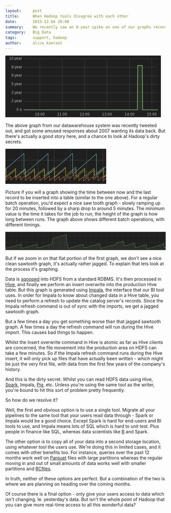 ```yaml
---
layout:     post
title:      When Hadoop tools disagree with each other
date:       2015-12-04 20:00
summary:    We recently saw an 8-year spike on one of our graphs recently.  It caused much amusement when it was tweeted out, but there's actually a good story behind this apparent 8-year lag in data processing.
category:   Big Data
tags:       support, hadoop
author:     alice_kaerast
---
```


![Graph of 8-year spike](/images/8yearspike.png)

The above graph from our datawarehouse system was recently tweeted out, and got some amused responses about 2007 wanting its data back.  But there's actually a good story here, and a chance to look at Hadoop's dirty secrets.

![Sawtooth graph](/images/sawtooth.png)

Picture if you will a graph showing the time between now and the last record to be inserted into a table (similar to the one above).  For a regular batch operation, you'd expect a nice saw tooth graph - slowly ramping up for 20 minutes, followed by a sharp drop to around 5 minutes.  The minimum value is the time it takes for the job to run, the height of the graph is how long between runs.  The graph above shows different batch operations, with different timings.

![Jagged sawtooth graph](/images/jaggedsawtooth.png)

But if we zoom in on that flat portion of the first graph, we don't see a nice clean sawtooth graph, it's actually rather jagged.  To explain that lets look at the process it's graphing.

Data is [sqooped](http://sqoop.apache.org/) into HDFS from a standard RDBMS.  It's then processed in [Hive](http://hive.apache.org/), and finally we perform an insert overwrite into the production Hive table.  But this graph is generated using [Impala](http://impala.io/), the interface that our BI tool uses.  In order for Impala to know about changed data in a Hive table, you need to perform a refresh to update the catalog server's records.  Since the Impala refresh command is out of sync with the imports, we get a jagged sawtooth graph.

But a few times a day you get something worse than that jagged sawtooth graph.  A few times a day the refresh command will run during the Hive import.  This causes bad things to happen.

Whilst the insert overwrite command in Hive is atomic as far as Hive clients are concerned, the file movement into the production area on HDFS can take a few minutes.  So if the Impala refresh command runs during the Hive insert, it will only pick up files that have actually been written - which might be just the very first file, with data from the first few years of the company's history.

And this is the dirty secret.  Whilst you can read HDFS data using Hive, [Spark](http://spark.apache.org/), Impala, [Pig](http://pig.apache.org/), etc. Unless you're using the same tool as the writer, you're bound to hit this sort of problem pretty frequently.

So how do we resolve it?

Well, the first and obvious option is to use a single tool.  Migrate all your pipelines to the same tool that your users read data through - Spark or Impala would be a good choice.  Except Spark is hard for end-users and BI tools to use, and Impala means lots of SQL which is hard to unit test.  Plus people in finance like SQL, whereas data scientists like [R](https://www.r-project.org/) and Spark.

The other option is to copy all of your data into a second storage location, using whatever tool the users use.  We're doing this in limited cases, and it comes with other benefits too.  For instance, queries over the past 12 months work well on [Parquet](http://parquet.apache.org/) files with large partitions whereas the regular moving in and out of small amounts of data works well with smaller partitions and [RCfiles](https://en.wikipedia.org/wiki/RCFile).

In truth, neither of these options are perfect.  But a combination of the two is where we are planning on heading over the coming months.

Of course there is a final option - only give your users access to data which isn't changing. Ie. yesterday's data.  But isn't the whole point of Hadoop that you can give more real-time access to all this wonderful data?